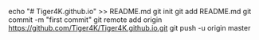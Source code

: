 echo "# Tiger4K.github.io" >> README.md
git init
git add README.md
git commit -m "first commit"
git remote add origin https://github.com/Tiger4K/Tiger4K.github.io.git
git push -u origin master
